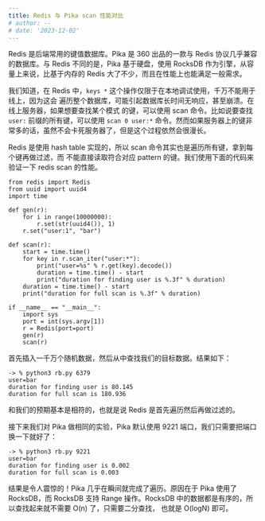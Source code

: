 ```yaml
---
title: Redis 与 Pika scan 性能对比
# author: --
# date: '2023-12-02'
---
```

Redis 是后端常用的键值数据库。Pika 是 360 出品的一款与 Redis 协议几乎兼容的数据库。与 Redis 不同的是，Pika 基于硬盘，使用 RocksDB 作为引擎，从容量上来说，比基于内存的 Redis 大了不少，而且在性能上也能满足一般需求。

我们知道，在 Redis 中，`keys *` 这个操作仅限于在本地调试使用，千万不能用于线上，因为这会 遍历整个数据库，可能引起数据库长时间无响应，甚至崩溃。在线上服务器，如果想要查找某个模式 的键，可以使用 scan 命令。比如说要查找 `user:` 前缀的所有键，可以使用 `scan 0 user:*` 命令。然而如果服务器上的键非常多的话，虽然不会卡死服务器了，但是这个过程依然会很漫长。

Redis 是使用 hash table 实现的，所以 scan 命令其实也是遍历所有键，拿到每个键再做过滤，而 不能直接读取符合对应 pattern 的键。我们使用下面的代码来验证一下 redis scan 的性能。

```
from redis import Redis
from uuid import uuid4
import time

def gen(r):
    for i in range(10000000):
        r.set(str(uuid4()), 1)
    r.set("user:1", "bar")

def scan(r):
    start = time.time()
    for key in r.scan_iter("user:*"):
        print("user=%s" % r.get(key).decode())
        duration = time.time() - start
        print("duration for finding user is %.3f" % duration)
    duration = time.time() - start
    print("duration for full scan is %.3f" % duration)

if __name__ == "__main__":
    import sys
    port = int(sys.argv[1])
    r = Redis(port=port)
    gen(r)
    scan(r)
```

首先插入一千万个随机数据，然后从中查找我们的目标数据。结果如下：

```
-> % python3 rb.py 6379
user=bar
duration for finding user is 80.145
duration for full scan is 180.936
```

和我们的预期基本是相符的，也就是说 Redis 是首先遍历然后再做过滤的。

接下来我们对 Pika 做相同的实验，Pika 默认使用 9221 端口，我们只需要把端口换一下就好了：

```
-> % python3 rb.py 9221
user=bar
duration for finding user is 0.002
duration for full scan is 0.003
```

结果是令人震惊的！Pika 几乎在瞬间就完成了遍历。原因在于 Pika 使用了 RocksDB，而 RocksDB 支持 Range 操作。RocksDB 中的数据都是有序的，所以查找起来就不需要 O(n) 了，只需要二分查找， 也就是 O(logN) 即可。